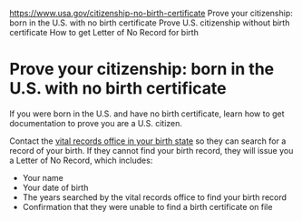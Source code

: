 

https://www.usa.gov/citizenship-no-birth-certificate
Prove your citizenship: born in the U.S. with no birth certificate
Prove U.S. citizenship without birth certificate
How to get Letter of No Record for birth

Prove your citizenship: born in the U.S. with no birth certificate
==================================================================

If you were born in the U.S. and have no birth certificate, learn how to get documentation to prove you are a U.S. citizen.

Contact the
[vital records office in your birth state](https://www.cdc.gov/nchs/w2w/index.htm?CDC_AA_refVal=https%3A%2F%2Fwww.cdc.gov%2Fnchs%2Fw2w.htm)
so they can search for a record of your birth. If they cannot find your birth record, they will issue you a Letter of No Record, which includes:

* Your name
* Your date of birth
* The years searched by the vital records office to find your birth record
* Confirmation that they were unable to find a birth certificate on file
